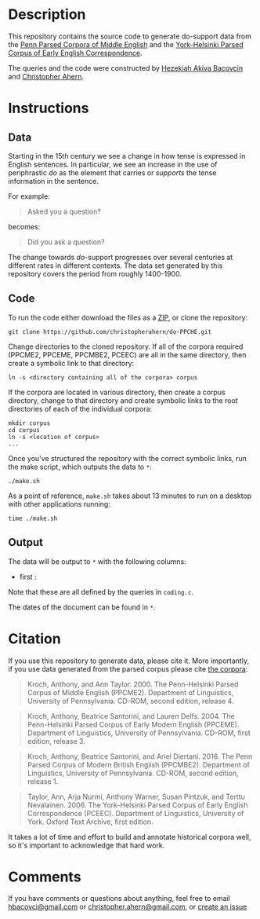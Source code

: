 # Description

This repository contains the source code to generate do-support data from 
the [Penn Parsed Corpora of Middle English](https://www.ling.upenn.edu/hist-corpora/)
and the [York-Helsinki Parsed Corpus of Early English Correspondence](http://www-users.york.ac.uk/~lang22/PCEEC-manual/index.htm).

The queries and the code were constructed by [Hezekiah Akiva Bacovcin](http://www.hakivabacovcin.com/) and 
[Christopher Ahern](http://christopherahern.github.io/).  


# Instructions

## Data

Starting in the 15th century we see a change in how tense is expressed in English sentences.
In particular, we see an increase in the use of periphrastic *do* as the element that carries
or *supports* the tense information in the sentence.

For example:

> Asked you a question?

becomes: 

> Did you ask a question?

The change towards *do*-support  progresses over several centuries at different rates in different contexts.
The data set generated by this repository covers the period from roughly 1400-1900.
 

## Code

To run the code either download the files as a [ZIP](https://github.com/christopherahern/do-PPCHE/archive/master.zip),
 or clone the repository:

    git clone https://github.com/christopherahern/do-PPCHE.git

Change directories to the cloned repository. If all of the corpora required (PPCME2, PPCEME, PPCMBE2, PCEEC) are all
in the same directory, then create a symbolic link to that directory:

    ln -s <directory containing all of the corpora> corpus

If the corpora are located in various directory, then create a corpus directory, change to that directory and
create symbolic links to the root directories of each of the individual corpora:

    mkdir corpus
    cd corpus
    ln -s <location of corpus>
    ...

Once you've structured the repository with the correct symbolic links, run the make script, which
outputs the data to `*`:

    ./make.sh


As a point of reference, `make.sh` takes about 13 minutes to run on a desktop with other applications running:

    time ./make.sh


## Output

The data will be output to `*` with the following columns:

* first : 

Note that these are all defined by the queries in `coding.c`.

The dates of the document can be found in `*`. 


# Citation

If you use this repository to generate data, please cite it. More importantly, if you use data generated
from the parsed corpus please cite [the corpora](https://www.ling.upenn.edu/hist-corpora/citing-corpora.html):

> Kroch, Anthony, and Ann Taylor. 2000. The Penn-Helsinki Parsed Corpus of Middle English (PPCME2). Department of Linguistics, University of Pennsylvania. CD-ROM, second edition, release 4. 

> Kroch, Anthony, Beatrice Santorini, and Lauren Delfs. 2004. The Penn-Helsinki Parsed Corpus of Early Modern English (PPCEME). Department of Linguistics, University of Pennsylvania. CD-ROM, first edition, release 3. 

> Kroch, Anthony, Beatrice Santorini, and Ariel Diertani. 2016. The Penn Parsed Corpus of Modern British English (PPCMBE2). Department of Linguistics, University of Pennsylvania. CD-ROM, second edition, release 1.

> Taylor, Ann, Arja Nurmi, Anthony Warner, Susan Pintzuk, and Terttu Nevalainen. 2006. The York-Helsinki Parsed Corpus of Early English Correspondence (PCEEC). Department of Linguistics, University of York. Oxford Text Archive, first edition.

It takes a lot of time and effort to build and annotate historical corpora well, so it's important to acknowledge that hard work. 

# Comments

If you have comments or questions about anything, feel free to email hbacovci@gmail.com 
or christopher.ahern@gmail.com, or [create an issue](https://github.com/christopherahern/do-PPCHE/issues)
